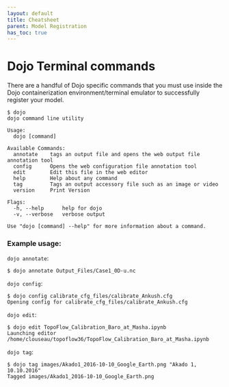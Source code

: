```yaml
---
layout: default
title: Cheatsheet
parent: Model Registration
has_toc: true
---
```


# Dojo Terminal commands
There are a handful of Dojo specific commands that you must use inside the Dojo containerization environment/terminal emulator to successfully register your model. 

```
$ dojo
dojo command line utility

Usage:
  dojo [command]

Available Commands:
  annotate    tags an output file and opens the web output file annotation tool
  config      Opens the web configuration file annotation tool
  edit        Edit this file in the web editor
  help        Help about any command
  tag         Tags an output accessory file such as an image or video
  version     Print Version

Flags:
  -h, --help      help for dojo
  -v, --verbose   verbose output

Use "dojo [command] --help" for more information about a command.
```

### Example usage:

`dojo annotate`: 
```
$ dojo annotate Output_Files/Case1_0D-u.nc
```

`dojo config`: 
```
$ dojo config calibrate_cfg_files/calibrate_Ankush.cfg 
Opening config for calibrate_cfg_files/calibrate_Ankush.cfg
```

`dojo edit`:
```
$ dojo edit TopoFlow_Calibration_Baro_at_Masha.ipynb 
Launching editor /home/clouseau/topoflow36/TopoFlow_Calibration_Baro_at_Masha.ipynb
```

`dojo tag`: 
```
$ dojo tag images/Akado1_2016-10-10_Google_Earth.png "Akado 1, 10.10.2016"
Tagged images/Akado1_2016-10-10_Google_Earth.png
```